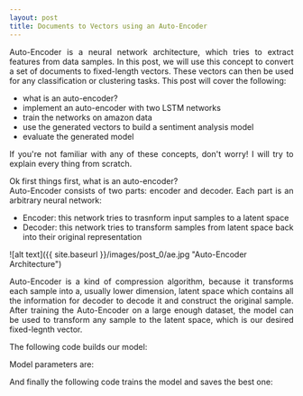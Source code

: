 ```yaml
---
layout: post
title: Documents to Vectors using an Auto-Encoder 
---
```


<p style="text-align: justify;">Auto-Encoder is a neural network architecture, which tries to extract features from data samples. In this post, we will use this concept to convert a set of documents to fixed-length vectors. These vectors can then be used for any classification or clustering tasks. This post will cover the following:</p>
<ul style="text-align: justify;">
<li>what is an auto-encoder?</li>
<li>implement an auto-encoder with two LSTM networks</li>
<li>train the networks on amazon data</li>
<li>use the generated vectors to build a sentiment analysis model</li>
<li>evaluate the generated model</li>
</ul>
<p style="text-align: justify;">If you're not familiar with any of these concepts, don't worry! I will try to explain every thing from scratch.</p>
<p style="text-align: justify;">Ok first things first, what is an auto-encoder?<br />Auto-Encoder consists of two parts: encoder and decoder. Each part is an arbitrary neural network:</p>
<ul style="text-align: justify;">
<li>Encoder: this network tries to trasnform input samples to a latent space</li>
<li>Decoder: this network tries to transform samples from latent space back into their original representation</li>
</ul>

![alt text]({{ site.baseurl }}/images/post_0/ae.jpg "Auto-Encoder Architecture")

<p style="text-align: justify;">Auto-Encoder is a kind of compression algorithm, because it transforms each sample into a, usually lower dimension, latent space which contains all the information for decoder to decode it and construct the original sample. After training the Auto-Encoder on a large enough dataset, the model can be used to transform any sample to the latent space, which is our desired fixed-legnth vector.</p>

<p>The following code builds our model:</p>
<script src="https://gist.github.com/behnamsabeti/001f38927628d6cdc65eaa7f7df6e116.js"></script>
<p>Model parameters are:</p>
<script src="https://gist.github.com/behnamsabeti/b4ea7fa51383050287c0d3854fe51fd4.js"></script>
<p>And finally the following code trains the model and saves the best one:</p>
<script src="https://gist.github.com/behnamsabeti/13c438761ef6ce862e818eb8d8c20a97.js"></script>


